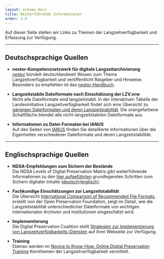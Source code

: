 ```yaml
---
layout: arkumu-docs
title: Weiterführende Informationen
order: 2.8
---
```


Auf dieser Seite stellen wir Links zu Themen der Langzeitverfügbarkeit und Erfassung zur Verfügung.

----

## Deutschsprachige Quellen

* **nestor-Kompetenznetzwerk für digitale Langzeitarchivierung**  
[nestor](https://www.langzeitarchivierung.de/Webs/nestor/DE/Publikationen/publikationen_node.html) bündelt deutschlandweit Wissen zum Thema Langzeitverfügbarkeit und veröffentlicht Ratgeber und Hinweise. Besonders zu empfehlen ist das [nestor-Handbuch](https://nestor.sub.uni-goettingen.de/handbuch/).

* **Langzeitstabile Dateiformate nach Einschätzung der LZV.nrw**  
Nicht alle Dateiformate sind langzeitstabil. In der interaktiven Tabelle der Landesinitiative Langzeitverfügbarkeit findet sich eine Übersicht zu [gängigen Dateiformaten und deren Langzeitstabilität](https://www.lzv.nrw/dateiformate/). Die orangefarbene Schaltfläche blendet alle nicht-langzeitstabilen Dateiformate aus.

* **Informationen zu Datei-Formaten bei IANUS**  
Auf den Seiten von [IANUS](https://ianus-fdz.de/it-empfehlungen/dateiformate/index/) finden Sie detaillierte Informationen über die Eigenheiten verschiedener Dateiformate und deren Langzeitstabilität.

----

## Englischsprachige Quellen

* **NDSA-Empfehlungen zum Sichern der Bestände**  
Die NDSA Levels of Digital Preservation Matrix gibt weiterführende Informationen zu den [hier aufgeführten](/ressourcen/how-to-guides-fuer-einliefernde.html#vorbereitende-arbeiten-zur-datenaufbereitung) grundlegenden Schritten zum Sichern digitaler Inhalte ([deutsch](https://www.hbz-nrw.de/produkte/langzeitverfuegbarkeit/langzeitverfuegbarkeit-fuer-hochschulen/hbz_NDSA_LevelsPreservation.pdf)/[englisch](https://ndsa.org//publications/levels-of-digital-preservation/)).

* **Fachkundige Einschätzungen zur Langzeitstabilität**  
Die Übersicht [International Comparison of Recommended File Formats](https://docs.google.com/spreadsheets/d/1XjEjFBCGF3N1spNZc1y0DG8_Uyw18uG2j8V2bsQdYjk/edit?gid=1902803010), erstellt von der Open Preservation Foundation, zeigt im Detail, wie die Langzeitstabilität unterschiedlicher Dateiformate von wichtigen internationalen Archiven und Institutionen eingeschätzt wird.

* **Implementierung**  
Die Digital Preservation Coalition stellt [Strategien zur Implementierung von Langzeitverfügbarkeits-Diensten](https://www.dpconline.org/digipres/implement-digipres) auf ihrer Webseite zur Verfügung.

* **Training**  
Ebenso werden im [Novice to Know-How: Online Digital Preservation Training](https://www.dpconline.org/digipres/prof-development/n2kh-online-training) Kernthemen der Langzeitverfügbarkeit vermittelt.
